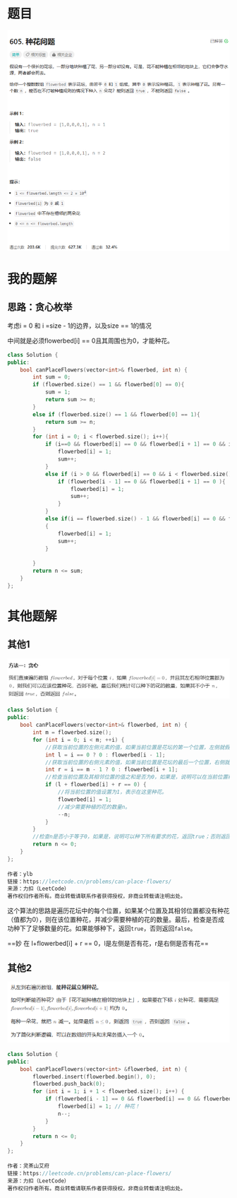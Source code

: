 # 题目

![image-20230930213753574](image/image-20230930213753574.png)

# 我的题解

## 思路：贪心枚举

考虑i = 0 和 i =size - 1的边界，以及size == 1的情况

中间就是必须flowerbed[i] == 0且其周围也为0，才能种花。

```C++
class Solution {
public:
    bool canPlaceFlowers(vector<int>& flowerbed, int n) {
        int sum = 0;
        if (flowerbed.size() == 1 && flowerbed[0] == 0){
            sum = 1;
            return sum >= n;
        }
        else if (flowerbed.size() == 1 && flowerbed[0] == 1){
            return sum >= n;
        }
        for (int i = 0; i < flowerbed.size(); i++){
            if (i==0 && flowerbed[i] == 0 && flowerbed[i + 1] == 0 && i < flowerbed.size() - 1){
                flowerbed[i] = 1;
                sum++;
            }
            else if (i > 0 && flowerbed[i] == 0 && i < flowerbed.size() - 1){
                if (flowerbed[i - 1] == 0 && flowerbed[i + 1] == 0 ){
                    flowerbed[i] = 1;
                    sum++;
                }
            }
            else if(i == flowerbed.size() - 1 && flowerbed[i] == 0 && flowerbed[i - 1] == 0 && i > 0)
            {
                flowerbed[i] = 1;
                sum++;
            }
            
        }
        return n <= sum;
    }
};
```



# 其他题解

## 其他1

![image-20230930214251787](image/image-20230930214251787.png)

```C++
class Solution {
public:
    bool canPlaceFlowers(vector<int>& flowerbed, int n) {
        int m = flowerbed.size();
        for (int i = 0; i < m; ++i) {
            //获取当前位置的左侧元素的值，如果当前位置是花坛的第一个位置，左侧就假定为0。
            int l = i == 0 ? 0 : flowerbed[i - 1];
            //获取当前位置的右侧元素的值，如果当前位置是花坛的最后一个位置，右侧就假定为0。
            int r = i == m - 1 ? 0 : flowerbed[i + 1];
            //检查当前位置及其相邻位置的值之和是否为0，如果是，说明可以在当前位置种花。
            if (l + flowerbed[i] + r == 0) {
                //将当前位置的值设置为1，表示在这里种花。
                flowerbed[i] = 1;
                //减少需要种植的花的数量n。
                --n;
            }
        }
        //检查n是否小于等于0，如果是，说明可以种下所有要求的花，返回true；否则返回false。
        return n <= 0;
    }
};

作者：ylb
链接：https://leetcode.cn/problems/can-place-flowers/
来源：力扣（LeetCode）
著作权归作者所有。商业转载请联系作者获得授权，非商业转载请注明出处。
```

这个算法的思路是遍历花坛中的每个位置，如果某个位置及其相邻位置都没有种花（值都为0），则在该位置种花，并减少需要种植的花的数量。最后，检查是否成功种下了足够数量的花。如果能够种下，返回`true`，否则返回`false`。

==妙 在 l+flowerbed[i] + r == 0，l是左侧是否有花，r是右侧是否有花==



## 其他2

![image-20230930220808076](image/image-20230930220808076.png)

```C++
class Solution {
public:
    bool canPlaceFlowers(vector<int> &flowerbed, int n) {
        flowerbed.insert(flowerbed.begin(), 0);
        flowerbed.push_back(0);
        for (int i = 1; i + 1 < flowerbed.size(); i++) {
            if (flowerbed[i - 1] == 0 && flowerbed[i] == 0 && flowerbed[i + 1] == 0) {
                flowerbed[i] = 1; // 种花！
                n--;
            }
        }
        return n <= 0;
    }
};

作者：灵茶山艾府
链接：https://leetcode.cn/problems/can-place-flowers/
来源：力扣（LeetCode）
著作权归作者所有。商业转载请联系作者获得授权，非商业转载请注明出处。
```

